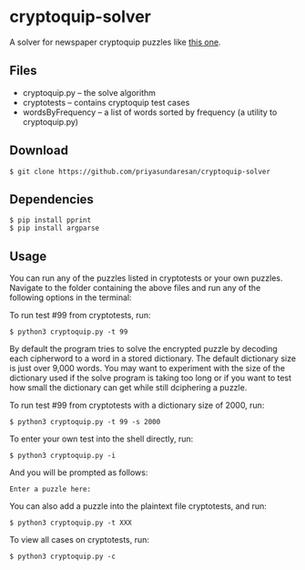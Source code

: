 # cryptoquip-solver
A solver for newspaper cryptoquip puzzles like [this one](https://cryptoquipanswer.com/2018/04/06/cryptoquip-answer-for-4-6-18/).

## Files
* cryptoquip.py – the solve algorithm
* cryptotests – contains cryptoquip test cases
* wordsByFrequency – a list of words sorted by frequency (a utility to cryptoquip.py)

## Download
```
$ git clone https://github.com/priyasundaresan/cryptoquip-solver
```

## Dependencies
```
$ pip install pprint
$ pip install argparse
```

## Usage
You can run any of the puzzles listed in cryptotests or your own puzzles.
Navigate to the folder containing the above files and run any of the following options in the terminal:

To run test #99 from cryptotests, run:
```
$ python3 cryptoquip.py -t 99
```
By default the program tries to solve the encrypted puzzle by decoding each cipherword to a word in a stored dictionary. The default dictionary size is just over 9,000 words. You may want to experiment with the size of the dictionary used if the solve program is taking too long or if you want to test how small the dictionary can get while still dciphering a puzzle.

To run test #99 from cryptotests with a dictionary size of 2000, run:
```
$ python3 cryptoquip.py -t 99 -s 2000
```
To enter your own test into the shell directly, run:
```
$ python3 cryptoquip.py -i
```
And you will be prompted as follows:
```
Enter a puzzle here:
```
You can also add a puzzle into the plaintext file cryptotests, and run:
```
$ python3 cryptoquip.py -t XXX
```
To view all cases on cryptotests, run:
```
$ python3 cryptoquip.py -c
```
